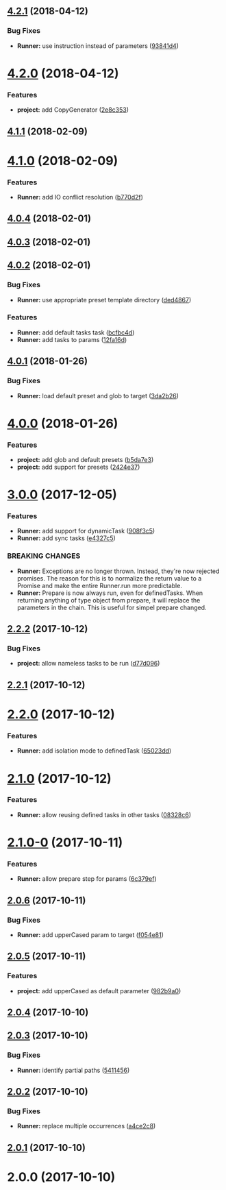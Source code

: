 <a name="4.2.1"></a>
## [4.2.1](https://github.com/SpoonX/boards-cli/compare/v4.2.0...v4.2.1) (2018-04-12)


### Bug Fixes

* **Runner:** use instruction instead of parameters ([93841d4](https://github.com/SpoonX/boards-cli/commit/93841d4))



<a name="4.2.0"></a>
# [4.2.0](https://github.com/SpoonX/boards-cli/compare/v4.1.1...v4.2.0) (2018-04-12)


### Features

* **project:** add CopyGenerator ([2e8c353](https://github.com/SpoonX/boards-cli/commit/2e8c353))



<a name="4.1.1"></a>
## [4.1.1](https://github.com/SpoonX/boards-cli/compare/v4.1.0...v4.1.1) (2018-02-09)



<a name="4.1.0"></a>
# [4.1.0](https://github.com/SpoonX/boards-cli/compare/v4.0.4...v4.1.0) (2018-02-09)


### Features

* **Runner:** add IO conflict resolution ([b770d2f](https://github.com/SpoonX/boards-cli/commit/b770d2f))



<a name="4.0.4"></a>
## [4.0.4](https://github.com/SpoonX/boards-cli/compare/v4.0.3...v4.0.4) (2018-02-01)



<a name="4.0.3"></a>
## [4.0.3](https://github.com/SpoonX/boards-cli/compare/v4.0.2...v4.0.3) (2018-02-01)



<a name="4.0.2"></a>
## [4.0.2](https://github.com/SpoonX/boards-cli/compare/v4.0.1...v4.0.2) (2018-02-01)


### Bug Fixes

* **Runner:** use appropriate preset template directory ([ded4867](https://github.com/SpoonX/boards-cli/commit/ded4867))


### Features

* **Runner:** add default tasks task ([bcfbc4d](https://github.com/SpoonX/boards-cli/commit/bcfbc4d))
* **Runner:** add tasks to params ([12fa16d](https://github.com/SpoonX/boards-cli/commit/12fa16d))



<a name="4.0.1"></a>
## [4.0.1](https://github.com/SpoonX/boards-cli/compare/v4.0.0...v4.0.1) (2018-01-26)


### Bug Fixes

* **Runner:** load default preset and glob to target ([3da2b26](https://github.com/SpoonX/boards-cli/commit/3da2b26))



<a name="4.0.0"></a>
# [4.0.0](https://github.com/SpoonX/boards-cli/compare/v3.0.0...v4.0.0) (2018-01-26)


### Features

* **project:** add glob and default presets ([b5da7e3](https://github.com/SpoonX/boards-cli/commit/b5da7e3))
* **project:** add support for presets ([2424e37](https://github.com/SpoonX/boards-cli/commit/2424e37))



<a name="3.0.0"></a>
# [3.0.0](https://github.com/SpoonX/boards-cli/compare/v2.2.2...v3.0.0) (2017-12-05)


### Features

* **Runner:** add support for dynamicTask ([908f3c5](https://github.com/SpoonX/boards-cli/commit/908f3c5))
* **Runner:** add sync tasks ([e4327c5](https://github.com/SpoonX/boards-cli/commit/e4327c5))


### BREAKING CHANGES

* **Runner:** Exceptions are no longer thrown. Instead, they're now
rejected promises. The reason for this is to normalize the return value
to a Promise and make the entire Runner.run more predictable.
* **Runner:** Prepare is now always run, even for definedTasks. When
returning anything of type object from prepare, it will replace the
parameters in the chain. This is useful for simpel prepare changed.



<a name="2.2.2"></a>
## [2.2.2](https://github.com/SpoonX/boards-cli/compare/v2.2.1...v2.2.2) (2017-10-12)


### Bug Fixes

* **project:** allow nameless tasks to be run ([d77d096](https://github.com/SpoonX/boards-cli/commit/d77d096))



<a name="2.2.1"></a>
## [2.2.1](https://github.com/SpoonX/boards-cli/compare/v2.2.0...v2.2.1) (2017-10-12)



<a name="2.2.0"></a>
# [2.2.0](https://github.com/RWOverdijk/boards-cli/compare/v2.1.0...v2.2.0) (2017-10-12)


### Features

* **Runner:** add isolation mode to definedTask ([65023dd](https://github.com/RWOverdijk/boards-cli/commit/65023dd))



<a name="2.1.0"></a>
# [2.1.0](https://github.com/RWOverdijk/boards-cli/compare/v2.1.0-0...v2.1.0) (2017-10-12)


### Features

* **Runner:** allow reusing defined tasks in other tasks ([08328c6](https://github.com/RWOverdijk/boards-cli/commit/08328c6))



<a name="2.1.0-0"></a>
# [2.1.0-0](https://github.com/RWOverdijk/boards-cli/compare/v2.0.6...v2.1.0-0) (2017-10-11)


### Features

* **Runner:** allow prepare step for params ([6c379ef](https://github.com/RWOverdijk/boards-cli/commit/6c379ef))



<a name="2.0.6"></a>
## [2.0.6](https://github.com/RWOverdijk/boards-cli/compare/v2.0.5...v2.0.6) (2017-10-11)


### Bug Fixes

* **Runner:** add upperCased param to target ([f054e81](https://github.com/RWOverdijk/boards-cli/commit/f054e81))



<a name="2.0.5"></a>
## [2.0.5](https://github.com/RWOverdijk/boards-cli/compare/v2.0.4...v2.0.5) (2017-10-11)


### Features

* **project:** add upperCased as default parameter ([982b9a0](https://github.com/RWOverdijk/boards-cli/commit/982b9a0))



<a name="2.0.4"></a>
## [2.0.4](https://github.com/RWOverdijk/boards-cli/compare/v2.0.3...v2.0.4) (2017-10-10)



<a name="2.0.3"></a>
## [2.0.3](https://github.com/RWOverdijk/boards-cli/compare/v2.0.2...v2.0.3) (2017-10-10)


### Bug Fixes

* **Runner:** identify partial paths ([5411456](https://github.com/RWOverdijk/boards-cli/commit/5411456))



<a name="2.0.2"></a>
## [2.0.2](https://github.com/RWOverdijk/boards-cli/compare/v2.0.1...v2.0.2) (2017-10-10)


### Bug Fixes

* **Runner:** replace multiple occurrences ([a4ce2c8](https://github.com/RWOverdijk/boards-cli/commit/a4ce2c8))



<a name="2.0.1"></a>
## [2.0.1](https://github.com/RWOverdijk/boards-cli/compare/v2.0.0...v2.0.1) (2017-10-10)



<a name="2.0.0"></a>
# 2.0.0 (2017-10-10)



